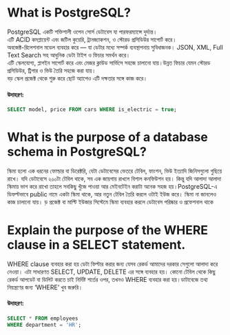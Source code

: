 # What is PostgreSQL?
PostgreSQL একটি শক্তিশালী ওপেন সোর্স ডেটাবেস যা পারফরম্যান্সে দুর্দান্ত।  
এটি ACID কমপ্লায়েন্ট এবং জটিল কুয়েরি, ট্রানজ্যাকশন, ও স্টোরড প্রসিডিউর সাপোর্ট করে।  
অবজেক্ট-রিলেশনাল মডেল ব্যবহার করে — যা ডেটার মধ্যে সম্পর্ক ব্যবস্থাপনায় সুবিধাজনক। JSON, XML, Full Text Search সহ আধুনিক ডেটা টাইপ ও ফিচার সমর্থন করে।  
এটি স্কেলযোগ্য, প্লাগইন সাপোর্ট করে এবং মেজর ক্লাউড সার্ভিসে সহজে চালানো যায়।উন্নত ফিচার যেমন স্টোরড প্রসিডিউর, ট্রিগার ও ভিউ তৈরি সহজে করা যায়।  
বড় স্কেল প্রজেক্ট থেকে শুরু করে ছোট অ্যাপেও এটি দক্ষতার সঙ্গে কাজ করে।

#### উদাহরণ:
```sql
SELECT model, price FROM cars WHERE is_electric = true;
```

# What is the purpose of a database schema in PostgreSQL?
স্কিমা হলো এক ধরনের ফোল্ডার বা ডিরেক্টরি, যেটা ডেটাবেসের ভেতরে টেবিল, ফাংশন, ভিউ ইত্যাদি জিনিসগুলো গুছিয়ে রাখে। যদি  ডেটাবেসে ২০০টা টেবিল থাকে, সব এক জায়গায় রাখলে বিশাল কনফিউশন হয়। কিন্তু যদি  আলাদা আলাদা স্কিমায় ভাগ করে রাখো তাহলে সবকিছু খুঁজে পাওয়া আর মেইনটেইন করাটা অনেক সহজ হয়।PostgreSQL-এ ডিফল্টভাবে public নামে একটা স্কিমা থাকে, আর নতুন টেবিল তৈরি করলে ওটাই ইউজ করে। স্কিমা না জানলেও কাজ চালানো যায়। ড় প্রজেক্ট বা মাল্টি ইউজার সিস্টেমে স্কিমা ব্যবহার করলে ডেটাবেস পরিষ্কার ও প্রফেশনাল থাকে

# Explain the purpose of the WHERE clause in a SELECT statement.

WHERE clause ব্যবহার করা হয় ডেটা ফিল্টার করার জন্য  যেসব রেকর্ড আমাদের দরকার সেগুলো আলাদা করে নেওয়া। এটা সাধারণত SELECT, UPDATE, DELETE এর সঙ্গে ব্যবহার হয়। কোনো টেবিল থেকে কিছু রেকর্ড আপডেট বা ডিলিট করতে চাই নির্দিষ্ট শর্তের ওপর, তখনও WHERE  ব্যবহার করা হয়।ডাটাবেজে তথ্য নিয়ন্ত্রণের জন্য ‘WHERE’ খুব জরুরি।

#### উদাহরণ:
```sql
SELECT * FROM employees
WHERE department = 'HR';
```
